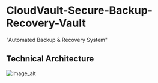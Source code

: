 # CloudVault-Secure-Backup-Recovery-Vault

"Automated Backup &amp; Recovery System"

## Technical Architecture

![image_alt]()


